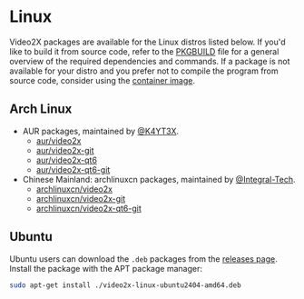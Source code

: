# Linux

Video2X packages are available for the Linux distros listed below. If you'd like to build it from source code, refer to the [PKGBUILD](https://github.com/k4yt3x/video2x/tree/master/packaging/arch/PKGBUILD) file for a general overview of the required dependencies and commands. If a package is not available for your distro and you prefer not to compile the program from source code, consider using the [container image](running/container.md).

## Arch Linux

- AUR packages, maintained by [@K4YT3X](https://github.com/k4yt3x).
  - [aur/video2x](https://aur.archlinux.org/packages/video2x)
  - [aur/video2x-git](https://aur.archlinux.org/packages/video2x-git)
  - [aur/video2x-qt6](https://aur.archlinux.org/packages/video2x-qt6)
  - [aur/video2x-qt6-git](https://aur.archlinux.org/packages/video2x-qt6-git)
- Chinese Mainland: archlinuxcn packages, maintained by [@Integral-Tech](https://github.com/Integral-Tech).
  - [archlinuxcn/video2x](https://github.com/archlinuxcn/repo/tree/master/archlinuxcn/video2x)
  - [archlinuxcn/video2x-git](https://github.com/archlinuxcn/repo/tree/master/archlinuxcn/video2x-git)
  - [archlinuxcn/video2x-qt6-git](https://github.com/archlinuxcn/repo/tree/master/archlinuxcn/video2x-qt6-git)

## Ubuntu

Ubuntu users can download the `.deb` packages from the [releases page](https://github.com/k4yt3x/video2x/releases/latest). Install the package with the APT package manager:

```bash
sudo apt-get install ./video2x-linux-ubuntu2404-amd64.deb
```
